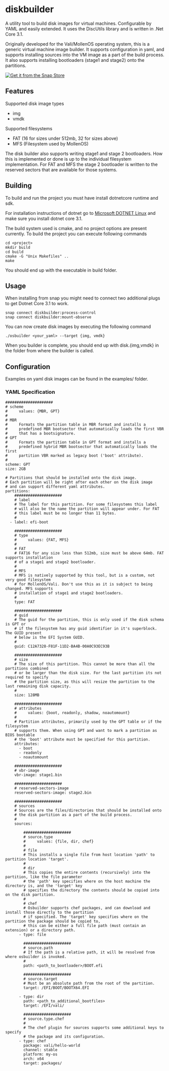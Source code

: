 # diskbuilder

A utility tool to build disk images for virtual machines. Configurable by YAML and easily extended. It uses the DiscUtils library and is
written in .Net Core 3.1.

Originally developed for the Vali/MollenOS operating system, this is a generic virtual machine image builder. It supports configuration in yaml, and supports installing sources into the VM image as a part of the build process. It also supports installing bootloaders (stage1 and stage2) onto the partitions.

[![Get it from the Snap Store](https://snapcraft.io/static/images/badges/en/snap-store-black.svg)](https://snapcraft.io/diskbuilder)

## Features

Supported disk image types
- img
- vmdk

Supported filesystems
- FAT (16 for sizes under 512mb, 32 for sizes above)
- MFS (Filesystem used by MollenOS)

The disk builder also supports writing stage1 and stage 2 bootloaders. How this is implemented or done is up to the individual filesystem implementation. For FAT and MFS the stage 2 bootloader is written to the reserved sectors that are available for those systems.

## Building

To build and run the project you must have install dotnetcore runtime and sdk.

For installation instructions of dotnet go to [Microsoft DOTNET Linux](https://docs.microsoft.com/en-us/dotnet/core/install/linux)
and make sure you install dotnet core 3.1.

The build system used is cmake, and no project options are present currently. To build
the project you can execute following commands

```
cd <project>
mkdir build
cd build
cmake -G "Unix Makefiles" ..
make
```

You should end up with the executable in build folder.

## Usage

When installing from snap you might need to connect two additional plugs to get Dotnet Core 3.1 to work.

```
snap connect diskbuilder:process-control
snap connect diskbuilder:mount-observe
```

You can now create disk images by executing the following command

```
./osbuilder <your_yaml> --target {img, vmdk}
```

When you builder is complete, you should end up with disk.{img,vmdk} in the folder
from where the builder is called.

## Configuration

Examples on yaml disk images can be found in the examples/ folder.

### YAML Specification

```
#####################
# scheme
#     values: {MBR, GPT}
#
# MBR
#     Formats the partition table in MBR format and installs a
#     predefined MBR bootsector that automatically loads the first VBR
#     that has a bootsignature.
# GPT
#     Formats the partition table in GPT format and installs a 
#     predefined hybrid MBR bootsector that automatically loads the first
#     partition VBR marked as legacy boot ('boot' attribute).
#
scheme: GPT
size: 2GB

# Partitions that should be installed onto the disk image.
# Each partition will be right after each other on the disk image
# and can support different yaml attributes.
partitions:
    #####################
    # label
    # The label for this partition. For some filesystems this label
    # will also be the name the partition will appear under. For FAT
    # this label must be no longer than 11 bytes.
    #
  - label: efi-boot
    
    #####################
    # type
    #     values: {FAT, MFS}
    #
    # FAT
    # FAT16 for any size less than 512mb, size must be above 64mb. FAT supports installation
    # of a stage1 and stage2 bootloader.
    #
    # MFS
    # MFS is natively supported by this tool, but is a custom, not very good filesystem
    # for MollenOS/Vali. Don't use this as it is subject to being changed. MFS supports
    # installation of stage1 and stage2 bootloaders.
    #
    type: FAT

    #####################
    # guid
    # The guid for the partition, this is only used if the disk schema is GPT or
    # if the filesystem has any guid identifier in it's superblock. The GUID present
    # below is the EFI System GUID.
    #
    guid: C12A7328-F81F-11D2-BA4B-00A0C93EC93B

    #####################
    # size
    # The size of this partition. This cannot be more than all the partitions combined
    # or be larger than the disk size. For the last partition its not required to specify
    # the partition size, as this will resize the partition to the last remaining disk capacity.
    # 
    size: 128MB
    
    #####################
    # attributes
    #     values: {boot, readonly, shadow, noautomount}
    #
    # Partition attributes, primarily used by the GPT table or if the filesystem
    # supports them. When using GPT and want to mark a partition as BIOS bootable
    # the 'boot' attribute must be specified for this partition.
    attributes:
      - boot
      - readonly
      - noautomount

    #####################
    # vbr-image
    vbr-image: stage1.bin

    #####################
    # reserved-sectors-image
    reserved-sectors-image: stage2.bin
    
    #####################
    # sources
    # Sources are the files/directories that should be installed onto
    # the disk partition as a part of the build process.
    #
    sources:

        #####################
        # source.type
        #     values: {file, dir, chef}
        # 
        # file
        # This installs a single file from host location 'path' to partition location 'target'.
        #
        # dir
        # This copies the entire contents (recursively) into the partition, like the file parameter
        # the 'path' key specifies where on the host machine the directory is, and the 'target' key
        # specifies the directory the contents should be copied into on the disk partition.
        #
        # chef
        # Osbuilder supports chef packages, and can download and install those directly to the partition
        # if specified. The 'target' key specifies where on the partition the package should be copied to,
        # this can be either a full file path (must contain an extension) or a directory path.
      - type: file

        #####################
        # source.path
        # If the path is a relative path, it will be resolved from where osbuilder is invoked.
        #
        path: <path_to_bootloader>/BOOT.efi

        #####################
        # source.target
        # Must be an absolute path from the root of the partition.
        target: /EFI/BOOT/BOOTX64.EFI
        
      - type: dir
        path: <path_to_additional_bootfiles>
        target: /EFI/vali/
        
        #####################
        # source.type.chef
        #
        # The chef plugin for sources supports some additional keys to specify
        # the package and its configuration.
      - type: chef
        package: vali/hello-world
        channel: stable
        platform: my-os
        arch: x64
        target: packages/
```
